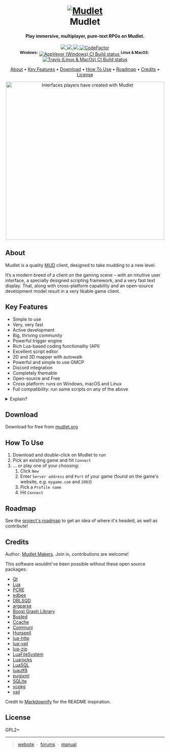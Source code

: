<h1 align="center">
  <br>
  <a href="https://github.com/Mudlet/Mudlet"><img src="https://bazaar.launchpad.net/~mudlet-makers/mudlet/artwork/download/head:/mudlet_main_256px.pn-20171109060211-hidv2woj9dffwyql-11/mudlet_main_256px.png" alt="Mudlet"></a>
  <br>
  Mudlet
  <br>
</h1>

<h4 align="center">Play immersive, multiplayer, pure-text RPGs on Mudlet.</h4>

<p align="center">
  <a href="https://discord.gg/kuYvMQ9">
    <img src="https://discordapp.com/api/guilds/283581582550237184/embed.png?style=shield">
  </a>
  <a href="https://github.com/mudlet/mudlet/issues">
    <img src="https://img.shields.io/badge/contributions-welcome-brightgreen.svg?style=flat">
  </a>
  <a href="https://github.com/Mudlet/Mudlet/stargazers">
    <img src="https://img.shields.io/github/stars/Mudlet/Mudlet.svg"/>
  </a>
  <a href="https://www.codefactor.io/repository/github/mudlet/mudlet">
    <img src="https://www.codefactor.io/repository/github/mudlet/mudlet/badge" alt="CodeFactor" />
  </a>
  <br>
  <sup><b>Windows:</b></sup>&nbsp;<a href="http://mudlet.org/download/" rel="nofollow"><img src="https://ci.appveyor.com/api/projects/status/31fqq844br6g6i40/branch/development?svg=true" alt="AppVeyor (Windows) CI Build status" style="max-width:100%;">
  </a>
  <sup><b>Linux &amp; MacOS:</b></sup>&nbsp;<a href="http://mudlet.org/download/" rel="nofollow"><img src="https://travis-ci.org/Mudlet/Mudlet.svg?branch=development" alt="Travis (Linux &amp; MacOs) CI Build status" style="max-width:100%;">
  </a>
</p>

<p align="center">
  <a href="#about">About</a> •
  <a href="#key-features">Key Features</a> •
  <a href="#download">Download</a> •
  <a href="#how-to-use">How To Use</a> •
  <a href="#roadmap">Roadmap</a> •
  <a href="#credits">Credits</a> •
  <a href="#license">License</a>
</p>

<p align="center">
  <img alt="Interfaces players have created with Mudlet" height="500" src="https://github.com/Mudlet/artwork/raw/master/sample-mudlet-uis.gif">
</p>

## About

Mudlet is a quality [MUD](https://en.wikipedia.org/wiki/MUD) client, designed to take mudding to a new level.

It’s a modern breed of a client on the gaming scene – with an intuitive user interface, a specially designed scripting framework, and a very fast text display. That, along with cross-platform capability and an open-source development model result in a very likable game client.

## Key Features

* Simple to use
* Very, very fast
* Active development
* Big, thriving community
* Powerful trigger engine
* Rich Lua-based coding functionality (API)
* Excellent script editor
* 2D and 3D mapper with autowalk
* Powerful and simple to use GMCP
* Discord integration
* Completely themable
* Open-source and Free
* Cross platform: runs on Windows, macOS and Linux
* Full compatibility: run same scripts on any of the above

<details>
  <summary>Explain?</summary>
  
### Easy to use client

We’re big on usability, and as such, creating an easy to use client and interface is one of the defining goals of the project. This applies to both the power users and usual gamers – everyone will feel at home with Mudlet, without having to waste too much time figuring out how to do something.

### Designed for speed

Mudlet is designed and built to be very fast and efficient right from the start. Its scripting engine is designed to scale to large systems without bogging down – and the text display is designed to handle thousands of lines in under a second. All in all, we are very serious about Mudlet being quick – and take all measures to make it so.

### Powerful Scripting

Mudlet features a scripting framework using [Lua](https://www.lua.org/) – a small, fast and efficient scripting language. This allows Mudlet to leverage the existing community and large ecosystem of existing packages for Lua without the many drawbacks of creating a Mudlet specific scripting language. Best of all, the Lua API is seamlessly integrated in Mudlet and shared by all aliases, triggers, scripts, keybindings, buttons and other Mudlet components.

### Cross-Platform love

We believe in making Mudlet available to people on all major platforms, and we work on keeping cross-platform compatibility right from start. Mudlet is available on Linux (both 32bit and 64bit), Windows, and macOS; you may be able to run it on additional platforms as well.
</details>

## Download

Download for free from [mudlet.org](https://www.mudlet.org/download/)

## How To Use

1. Download and double-click on Mudlet to run
1. Pick an existing game and hit `Connect`
1. ... or play one of your choosing:
    1. Click `New`
    1. Enter `Server address` and `Port` of your game (found on the game's website, e.g. `mygame.com` and `2003`)
    1. Pick a `Profile name`
    1. Hit `Connect`

## Roadmap

See the [project's roadmap](https://www.mudlet.org/2019/09/mudlet-5-roadmap-focus-on-first-time-player-experience/) to get an idea of where it's headed, as well as contribute!

## Credits

Author: [Mudlet Makers](https://github.com/Mudlet/Mudlet/graphs/contributors). Join in, contributions are welcome!

This software wouldnt've been possible without these open source packages:

- [Qt](https://www.qt.io/)
- [Lua](https://www.lua.org/)
- [PCRE](https://www.pcre.org/)
- [edbee](http://www.edbee.net/)
- [DBLSQD](https://www.dblsqd.com/)
- [argparse](https://github.com/luarocks/argparse)
- [Boost Graph Library](https://www.boost.org/doc/libs/1_75_0/libs/graph/doc/)
- [Busted](http://olivinelabs.com/busted/)
- [Ccache](https://ccache.dev/)
- [Communi](https://communi.github.io/)
- [Hunspell](https://hunspell.github.io/)
- [lua-http](https://daurnimator.github.io/lua-http/)
- [lua-yajl](https://github.com/brimworks/lua-yajl)
- [lua-zip](https://github.com/brimworks/lua-zip)
- [LuaFileSystem](http://keplerproject.github.io/luafilesystem/)
- [Luarocks](https://luarocks.org/)
- [LuaSQL](http://keplerproject.github.io/luasql/)
- [luautf8](https://github.com/starwing/luautf8)
- [pugixml](https://pugixml.org/)
- [SQLite](https://sqlite.org/index.html)
- [vcpkg](https://docs.microsoft.com/en-us/cpp/build/vcpkg?view=msvc-160)
- [yajl](http://lloyd.github.io/yajl/)

Credit to [Markdownify](https://github.com/amitmerchant1990/electron-markdownify) for the README inspiration.

## License

GPL2+

---

> [website](https://www.mudlet.org/) &nbsp;&middot;&nbsp;
> [forums](https://forums.mudlet.org/) &nbsp;&middot;&nbsp;
> [manual](https://wiki.mudlet.org/w/Manual:Contents)
